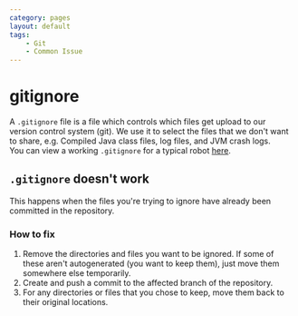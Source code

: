 ```yaml
---
category: pages
layout: default
tags:
    - Git
    - Common Issue
---
```


# gitignore
A `.gitignore` file is a file which controls which files get upload to our version control system (git). We use it to select the files that we don't want to share, e.g. Compiled Java class files, log files, and JVM crash logs.  
You can view a working `.gitignore` for a typical robot [here](https://github.com/Team2530/RobotCode2023/blob/main/.gitignore).

## `.gitignore` doesn't work

This happens when the files you're trying to ignore have already been committed in the repository.

### How to fix

1. Remove the directories and files you want to be ignored. If some of these aren't autogenerated (you want to keep them), just move them somewhere else temporarily.
2. Create and push a commit to the affected branch of the repository.
3. For any directories or files that you chose to keep, move them back to their original locations.
